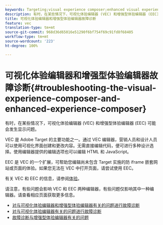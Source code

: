 ```yaml
---
keywords: Targeting;visual experience composer;enhanced visual experience composer;vec;troubleshoot visual experience composer;troubleshooting;eec;enhanced experience composer;tls;tls 1.2
description: 有时，在某些情况下，可视化体验编辑器 (VEC) 和增强型体验编辑器 (EEC) 可能会发生显示问题。
title: 可视化体验编辑器和增强型体验编辑器故障诊断
feature: vec
translation-type: tm+mt
source-git-commit: 968d36d65016e51290f6bf754f69c91fd8f68405
workflow-type: tm+mt
source-wordcount: '223'
ht-degree: 100%

---
```



# 可视化体验编辑器和增强型体验编辑器故障诊断{#troubleshooting-the-visual-experience-composer-and-enhanced-experience-composer}

有时，在某些情况下，可视化体验编辑器 (VEC) 和增强型体验编辑器 (EEC) 可能会发生显示问题。

VEC 是 Adobe Target 的主要功能之一。通过 VEC 编辑器，营销人员和设计人员可以使用可视化界面创建和更改内容。无需直接编辑代码，便可进行多种设计选择。使用编辑器提供的编辑选项也可以编辑 HTML 和 JavaScript。

EEC 是 VEC 的一个扩展，可帮助您编辑尚未包含 Target 实施的防 iframe 嵌套网站或页面的体验。如果您无法在 VEC 中打开页面，请尝试使用 EEC。

有关 VEC 和 EEC 的信息，请参阅[体验](/help/c-experiences/experiences.md#concept_A2E10F6AFB3D4AEAB6951EE14688848D)。

请注意，有些问题会影响 VEC 和 EEC 两种编辑器，有些问题仅影响其中一种编辑器。请查看相应页面获取更多信息。

* [对与可视化体验编辑器和增强型体验编辑器有关的问题进行故障诊断](/help/c-experiences/c-visual-experience-composer/r-troubleshoot-composer/issues-related-to-the-visual-experience-composer-vec-and-enhanced-experience-composer-eec.md)
* [对与可视化体验编辑器有关的问题进行故障诊断](/help/c-experiences/c-visual-experience-composer/r-troubleshoot-composer/troubleshooting-issues-related-to-the-visual-experience-composer-vec.md)
* [故障诊断与增强型体验编辑器有关的问题](/help/c-experiences/c-visual-experience-composer/r-troubleshoot-composer/troubleshooting-issues-related-to-the-enhanced-experience-composer-eec.md)